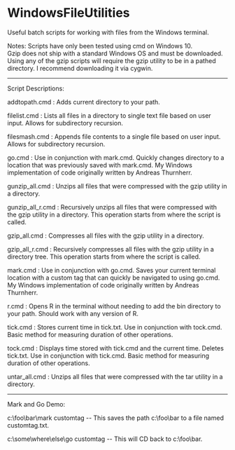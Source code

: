 # WindowsFileUtilities
Useful batch scripts for working with files from the Windows terminal. 

Notes:  Scripts have only been tested using cmd on Windows 10.  
        Gzip does not ship with a standard Windows OS and must be downloaded. Using any of the gzip scripts will require the gzip utility to be in a pathed directory. I recommend downloading it via cygwin.

---------------------------------------------------------------------------------------------------------
Script Descriptions:

addtopath.cmd                : Adds current directory to your path.

filelist.cmd                 : Lists all files in a directory to single text file based on user input. Allows for subdirectory recursion.

filesmash.cmd                : Appends file contents to a single file based on user input. Allows for subdirectory recursion.

go.cmd                       : Use in conjunction with mark.cmd. Quickly changes directory to a location that was previously saved with mark.cmd. My Windows implementation of code originally written by Andreas Thurnherr.

gunzip_all.cmd               : Unzips all files that were compressed with the gzip utility in a directory.

gunzip_all_r.cmd             : Recursively unzips all files that were compressed with the gzip utility in a directory. This operation starts from where the script is called.

gzip_all.cmd                 : Compresses all files with the gzip utility in a directory.

gzip_all_r.cmd               : Recursively compresses all files with the gzip utility in a directory tree. This operation starts from where the script is called.

mark.cmd                     : Use in conjunction with go.cmd. Saves your current terminal location with a custom tag that can quickly be navigated to using go.cmd. My Windows implementation of code originally written by Andreas Thurnherr.

r.cmd                        : Opens R in the terminal without needing to add the bin directory to your path. Should work with any version of R.

tick.cmd                     : Stores current time in tick.txt. Use in conjunction with tock.cmd. Basic method for measuring duration of other operations.

tock.cmd                     : Displays time stored with tick.cmd and the current time. Deletes tick.txt. Use in conjunction with tick.cmd. Basic method for measuring duration of other operations.

untar_all.cmd                : Unzips all files that were compressed with the tar utility in a directory.

---------------------------------------------------------------------------------------------------------
Mark and Go Demo:

c:\foo\bar\mark customtag          -- This saves the path c:\foo\bar to a file named customtag.txt.

c:\some\where\else\go customtag    -- This will CD back to c:\foo\bar. 



